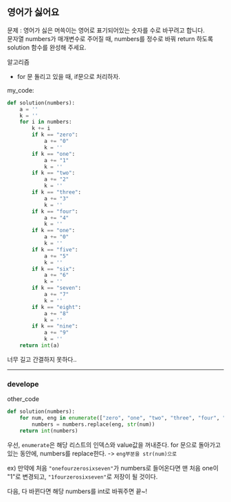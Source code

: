 ## 영어가 싫어요

문제 : 영어가 싫은 머쓱이는 영어로 표기되어있는 숫자를 수로 바꾸려고 합니다.<br> 문자열 numbers가 매개변수로 주어질 때, numbers를 정수로 바꿔 return 하도록 solution 함수를 완성해 주세요.

알고리즘

- for 문 돌리고 있을 때, if문으로 처리하자.

my_code:

```python
def solution(numbers):
    a = ''
    k = ''
    for i in numbers:
        k += i
        if k == "zero":
            a += "0"
            k = ''
        if k == "one":
            a += "1"
            k = ''
        if k == "two":
            a += "2"
            k = ''
        if k == "three":
            a += "3"
            k = ''
        if k == "four":
            a += "4"
            k = ''
        if k == "one":
            a += "0"
            k = ''
        if k == "five":
            a += "5"
            k = ''
        if k == "six":
            a += "6"
            k = ''
        if k == "seven":
            a += "7"
            k = ''
        if k == "eight":
            a += "8"
            k = ''
        if k == "nine":
            a += "9"
            k = ''
    return int(a)
```

너무 길고 간결하지 못하다..

<hr>

### develope

other_code

```python
def solution(numbers):
    for num, eng in enumerate(["zero", "one", "two", "three", "four", "five", "six", "seven", "eight", "nine"]):
        numbers = numbers.replace(eng, str(num))
    return int(numbers)
```

우선, `enumerate`은 해당 리스트의 인덱스와 value값을 꺼내준다.
for 문으로 돌아가고 있는 동안에, numbers를
replace한다. -> `eng부분을 str(num)으로`

ex)
만약에 처음 `"onefourzerosixseven"`가 numbers로 들어온다면 맨 처음 one이 "1"로 변경되고, `"1fourzerosixseven"`로 저장이 될 것이다.

다음, 다 바뀐다면 해당 numbers를 int로 바꿔주면 끝~!

